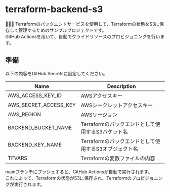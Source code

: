 # terraform-backend-s3

🦥🦥🦥 Terraformのバックエンドサービスを使用して、Terraformの状態をS3に保存して管理するためのサンプルプロジェクトです。  
GitHub Actionsを用いて、自動でクライドリソースのプロビジョニングを行います。  

## 準備

以下の内容をGitHub Secretsに設定してください。  

| Name | Description |
| --- | --- |
| AWS_ACCESS_KEY_ID | AWSアクセスキー |
| AWS_SECRET_ACCESS_KEY | AWSシークレットアクセスキー |
| AWS_REGION | AWSリージョン |
| BACKEND_BUCKET_NAME | Terraformのバックエンドとして使用するS3バケット名 |
| BACKEND_KEY_NAME | Terraformのバックエンドとして使用するS3オブジェクト名 |
| TFVARS | Terraformの変数ファイルの内容 |

mainブランチにプッシュすると、GitHub Actionsが自動で実行されます。  
これによって、Terraformの状態がS3に保存され、Terraformのプロビジョニングが実行されます。  
